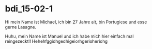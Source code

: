 # bdi_15-02-1
Hi mein Name ist Michael, ich bin 27 Jahre alt, bin Portugiese und esse gerne Lasagne.

Huhu, mein Name ist Manuel und ich habe mich hier einfach mal reingezeckt!! Hehehfggidhgedhigeiorhgerioheriohg